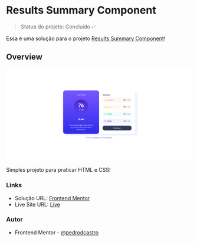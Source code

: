 # Results Summary Component

> Status do projeto: Concluído :white_check_mark:

Essa é uma solução para o projeto [Results Summary Component](https://www.frontendmentor.io/challenges/results-summary-component-CE_K6s0maV)!

## Overview

![](./assets/images/preview.png)

Simples projeto para praticar HTML e CSS!

### Links

- Solução URL: [Frontend Mentor](https://www.frontendmentor.io/solutions/resultssummarycomponent-CjiCA_FKbF)
- Live Site URL: [Live](https://results-summary-component-zeta-nine.vercel.app/)

### Autor

- Frontend Mentor - [@pedrodcastro](https://www.frontendmentor.io/profile/pdaugz)

